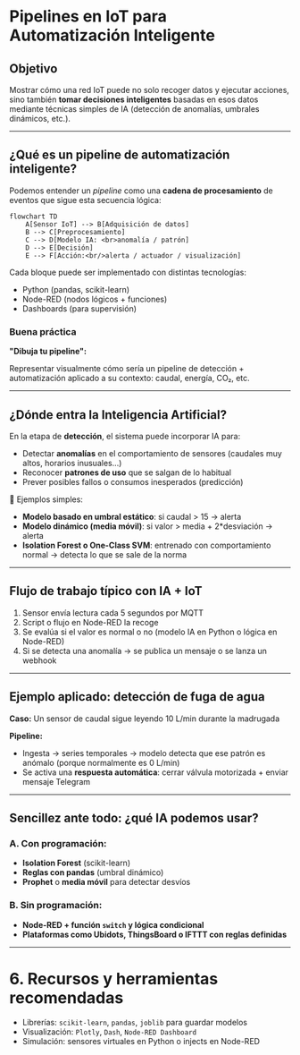 # **Pipelines en IoT para Automatización Inteligente**

## **Objetivo**

Mostrar cómo una red IoT puede no solo recoger datos y ejecutar acciones, sino también **tomar decisiones inteligentes** basadas en esos datos mediante técnicas simples de IA (detección de anomalías, umbrales dinámicos, etc.).

---

## ¿Qué es un pipeline de automatización inteligente?

Podemos entender un *pipeline* como una **cadena de procesamiento** de eventos que sigue esta secuencia lógica:

```mermaid
flowchart TD
    A[Sensor IoT] --> B[Adquisición de datos]
    B --> C[Preprocesamiento]
    C --> D[Modelo IA: <br>anomalía / patrón]
    D --> E[Decisión]
    E --> F[Acción:<br/>alerta / actuador / visualización]

```

Cada bloque puede ser implementado con distintas tecnologías:

* Python (pandas, scikit-learn)
* Node-RED (nodos lógicos + funciones)
* Dashboards (para supervisión)

### Buena práctica
**"Dibuja tu pipeline":**

Representar visualmente cómo sería un pipeline de detección + automatización aplicado a su contexto: caudal, energía, CO₂, etc.

---

## ¿Dónde entra la Inteligencia Artificial?

En la etapa de **detección**, el sistema puede incorporar IA para:

* Detectar **anomalías** en el comportamiento de sensores (caudales muy altos, horarios inusuales...)
* Reconocer **patrones de uso** que se salgan de lo habitual
* Prever posibles fallos o consumos inesperados (predicción)

📌 Ejemplos simples:

* **Modelo basado en umbral estático**: si caudal > 15 → alerta
* **Modelo dinámico (media móvil)**: si valor > media + 2\*desviación → alerta
* **Isolation Forest o One-Class SVM**: entrenado con comportamiento normal → detecta lo que se sale de la norma

---

## Flujo de trabajo típico con IA + IoT

1. Sensor envía lectura cada 5 segundos por MQTT
2. Script o flujo en Node-RED la recoge
3. Se evalúa si el valor es normal o no (modelo IA en Python o lógica en Node-RED)
4. Si se detecta una anomalía → se publica un mensaje o se lanza un webhook

---

## Ejemplo aplicado: detección de fuga de agua

**Caso:** Un sensor de caudal sigue leyendo 10 L/min durante la madrugada

**Pipeline:**

* Ingesta → series temporales → modelo detecta que ese patrón es anómalo (porque normalmente es 0 L/min)
* Se activa una **respuesta automática**: cerrar válvula motorizada + enviar mensaje Telegram

---

## Sencillez ante todo: ¿qué IA podemos usar?

### A. Con programación:

* **Isolation Forest** (scikit-learn)
* **Reglas con pandas** (umbral dinámico)
* **Prophet** o **media móvil** para detectar desvíos

### B. Sin programación:

* **Node-RED + función `switch` y lógica condicional**
* **Plataformas como Ubidots, ThingsBoard o IFTTT con reglas definidas**

---

# 6. Recursos y herramientas recomendadas

* Librerías: `scikit-learn`, `pandas`, `joblib` para guardar modelos
* Visualización: `Plotly`, `Dash`, `Node-RED Dashboard`
* Simulación: sensores virtuales en Python o injects en Node-RED
